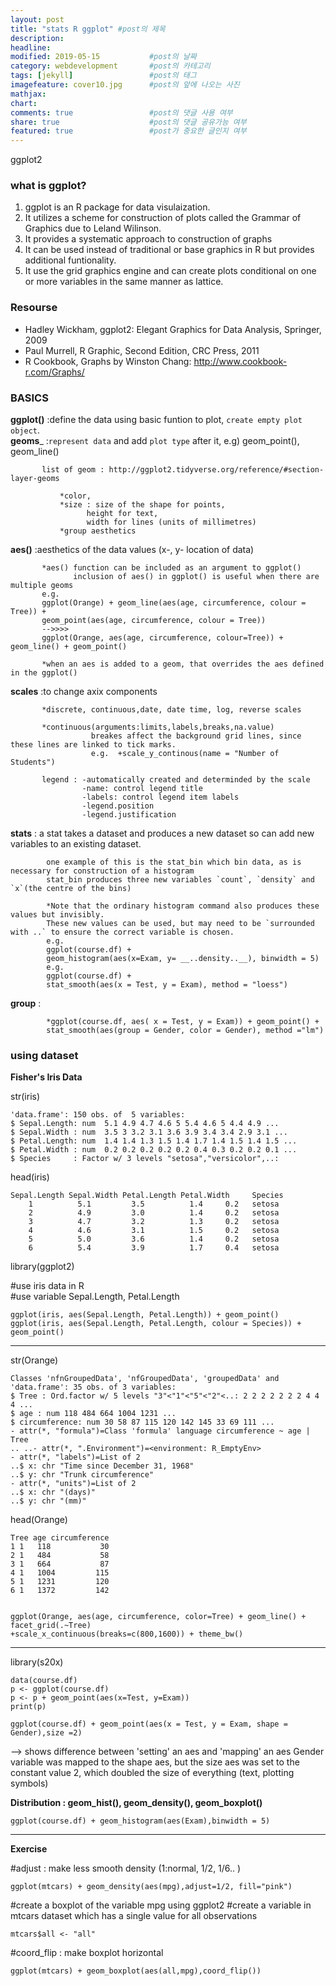 ```yaml
---
layout: post
title: "stats R ggplot" #post의 제목
description:         
headline: 
modified: 2019-05-15           #post의 날짜
category: webdevelopment       #post의 카테고리
tags: [jekyll]                 #post의 태그
imagefeature: cover10.jpg      #post의 앞에 나오는 사진
mathjax: 
chart: 
comments: true                 #post의 댓글 사용 여부
share: true                    #post의 댓글 공유가능 여부
featured: true                 #post가 중요한 글인지 여부
---
```

ggplot2

### what is ggplot?
1. ggplot is an R package for data visulaization. 
2. It utilizes a scheme for construction of plots called the Grammar of Graphics due to Leland Wilinson.
3. It provides a systematic approach to construction of graphs
4. It can be used instead of traditional or base graphics in R but provides additional funtionality.
5. It use the grid graphics engine and can create plots conditional on one or more variables in the same manner as lattice.


### Resourse
* Hadley Wickham, ggplot2: Elegant Graphics for Data Analysis, Springer, 2009
* Paul Murrell, R Graphic, Second Edition, CRC Press, 2011
* R Cookbook, Graphs by Winston Chang: http://www.cookbook-r.com/Graphs/


### BASICS
__ggplot()__  :define the data using basic funtion to plot, `create empty plot object`.  
__geoms___    :`represent data` and add `plot type` after it, e.g) geom_point(), geom_line()  
              
           list of geom : http://ggplot2.tidyverse.org/reference/#section-layer-geoms
               
               *color,
               *size : size of the shape for points,
                     height for text,
                     width for lines (units of millimetres)
               *group aesthetics
            
            
__aes()__     :aesthetics of the data values (x-, y- location of data)
           
           *aes() function can be included as an argument to ggplot()
                  inclusion of aes() in ggplot() is useful when there are multiple geoms
           e.g.
           ggplot(Orange) + geom_line(aes(age, circumference, colour = Tree)) +
           geom_point(aes(age, circumference, colour = Tree))
           -->>>>
           ggplot(Orange, aes(age, circumference, colour=Tree)) + geom_line() + geom_point()
           
           *when an aes is added to a geom, that overrides the aes defined in the ggplot() 

__scales__    :to change axix components
           
           *discrete, continuous,date, date time, log, reverse scales
           
           *continuous(arguments:limits,labels,breaks,na.value)
                      breakes affect the background grid lines, since these lines are linked to tick marks.
                      e.g.  +scale_y_continous(name = "Number of Students")
      
           legend : -automatically created and determinded by the scale
                    -name: control legend title
                    -labels: control legend item labels
                    -legend.position
                    -legend.justification
                    
__stats__     : a stat takes a dataset and produces a new dataset so can add new variables to an existing dataset.
            
            one example of this is the stat_bin which bin data, as is necessary for construction of a histogram
            stat_bin produces three new variables `count`, `density` and `x`(the centre of the bins)
            
            *Note that the ordinary histogram command also produces these values but invisibly.
            These new values can be used, but may need to be `surrounded with ..` to ensure the correct variable is chosen.
            e.g.
            ggplot(course.df) + 
            geom_histogram(aes(x=Exam, y= __..density..__), binwidth = 5)
            e.g.
            ggplot(course.df) +
            stat_smooth(aes(x = Test, y = Exam), method = "loess")

__group__     : 
            
            *ggplot(course.df, aes( x = Test, y = Exam)) + geom_point() + 
            stat_smooth(aes(group = Gender, color = Gender), method ="lm")
            

### using dataset

__Fisher's Iris Data__    

str(iris) 

    'data.frame': 150 obs. of  5 variables:  
    $ Sepal.Length: num  5.1 4.9 4.7 4.6 5 5.4 4.6 5 4.4 4.9 ...  
    $ Sepal.Width : num  3.5 3 3.2 3.1 3.6 3.9 3.4 3.4 2.9 3.1 ...  
    $ Petal.Length: num  1.4 1.4 1.3 1.5 1.4 1.7 1.4 1.5 1.4 1.5 ...  
    $ Petal.Width : num  0.2 0.2 0.2 0.2 0.2 0.4 0.3 0.2 0.2 0.1 ...  
    $ Species     : Factor w/ 3 levels "setosa","versicolor",..:  

head(iris)  

    Sepal.Length Sepal.Width Petal.Length Petal.Width     Species  
        1          5.1         3.5          1.4     0.2   setosa  
        2          4.9         3.0          1.4     0.2   setosa  
        3          4.7         3.2          1.3     0.2   setosa  
        4          4.6         3.1          1.5     0.2   setosa  
        5          5.0         3.6          1.4     0.2   setosa  
        6          5.4         3.9          1.7     0.4   setosa  
    
    
library(ggplot2)

#use iris data in R   
#use variable Sepal.Length, Petal.Length  
  
    ggplot(iris, aes(Sepal.Length, Petal.Length)) + geom_point()  
    ggplot(iris, aes(Sepal.Length, Petal.Length, colour = Species)) + geom_point()  



----------

str(Orange)  

    Classes 'nfnGroupedData', 'nfGroupedData', 'groupedData' and 'data.frame': 35 obs. of 3 variables:  
    $ Tree : Ord.factor w/ 5 levels "3"<"1"<"5"<"2"<..: 2 2 2 2 2 2 2 4 4 4 ...  
    $ age : num 118 484 664 1004 1231 ...  
    $ circumference: num 30 58 87 115 120 142 145 33 69 111 ...  
    - attr(*, "formula")=Class 'formula' language circumference ~ age | Tree  
    .. ..- attr(*, ".Environment")=<environment: R_EmptyEnv>  
    - attr(*, "labels")=List of 2  
    ..$ x: chr "Time since December 31, 1968"         
    ..$ y: chr "Trunk circumference"        
    - attr(*, "units")=List of 2  
    ..$ x: chr "(days)" 
    ..$ y: chr "(mm)"   

head(Orange)  

    Tree age circumference
    1 1   118           30
    2 1   484           58
    3 1   664           87
    4 1   1004         115
    5 1   1231         120
    6 1   1372         142


    ggplot(Orange, aes(age, circumference, color=Tree) + geom_line() + facet_grid(.~Tree)  
    +scale_x_continuous(breaks=c(800,1600)) + theme_bw()  



------------

library(s20x)

    data(course.df)
    p <- ggplot(course.df)
    p <- p + geom_point(aes(x=Test, y=Exam))
    print(p)

    ggplot(course.df) + geom_point(aes(x = Test, y = Exam, shape = Gender),size =2)

--> shows difference between 'setting' an aes and 'mapping' an aes
    Gender variable was mapped to the shape aes, 
    but the size aes was set to the constant value 2, which doubled the size of everything (text, plotting symbols)

__Distribution : geom_hist(), geom_density(), geom_boxplot()__
    
    ggplot(course.df) + geom_histogram(aes(Exam),binwidth = 5)

--------
__Exercise__

#adjust : make less smooth density (1:normal, 1/2, 1/6.. )

    ggplot(mtcars) + geom_density(aes(mpg),adjust=1/2, fill="pink")

#create a boxplot of the variable mpg using ggplot2
#create a variable in mtcars dataset which has a single value for all observations

    mtcars$all <- "all" 

#coord_flip : make boxplot horizontal

    ggplot(mtcars) + geom_boxplot(aes(all,mpg),coord_flip())



